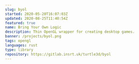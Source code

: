 ```yaml
---
slug: byol
started: 2020-05-20T16:07:03Z
updated: 2020-08-25T11:40:54Z
featured: true
name: Bring Your Own Logic
description: Thin OpenGL wrapper for creating desktop games.
banner: /projects/byol.png
tags: opengl
languages: rust
type: library
repository: https://gitlab.insrt.uk/turtle3d/byol
---
```


